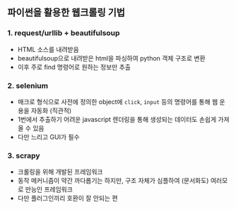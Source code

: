 ## 파이썬을 활용한 웹크롤링 기법

### 1. request/urllib + beautifulsoup

- HTML 소스를 내려받음
- beautifulsoup으로 내려받은 html을 파싱하여 python 객체 구조로 변환
- 이후 주로 find 명령어로 원하는 정보만 추출

### 2. selenium

- 매크로 형식으로 사전에 정의한 object에 `click`, `input` 등의 명령어를 통해 웹 운용을 자동화 (직관적)
- 1번에서 추출하기 어려운 javascript 렌더링을 통해 생성되는 데이터도 손쉽게 가져올 수 있음
- 다만 느리고 GUI가 필수

### 3. scrapy 

- 크롤링을 위해 개발된 프레임워크
- 동작 메커니즘이 약간 까다롭기는 하지만,  구조 자체가 심플하여 (문서화도) 여러모로 만능인 프레임워크
- 다만 플러그인끼리 호환이 잘 안되는 편
